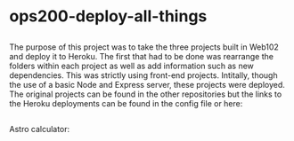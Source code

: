 # ops200-deploy-all-things

## 
The purpose of this project was to take the three projects built in Web102 and deploy it to Heroku. The first that had to be done was rearrange the folders within each project as well as add information such as new dependencies. This was strictly using front-end projects. Intitally, though the use of a basic Node and Express server, these projects were deployed. The original projects can be found in the other repositories but the links to the Heroku deployments can be found in the config file or here:
##
Astro calculator: [](https://asthv.herokuapp.com/)

